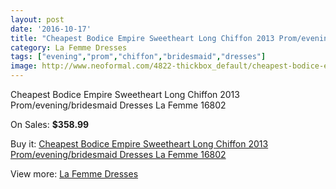 ```yaml
---
layout: post
date: '2016-10-17'
title: "Cheapest Bodice Empire Sweetheart Long Chiffon 2013 Prom/evening/bridesmaid Dresses La Femme 16802"
category: La Femme Dresses
tags: ["evening","prom","chiffon","bridesmaid","dresses"]
image: http://www.neoformal.com/4822-thickbox_default/cheapest-bodice-empire-sweetheart-long-chiffon-2013-prom-evening-bridesmaid-dresses-la-femme-16802.jpg
---
```

Cheapest Bodice Empire Sweetheart Long Chiffon 2013 Prom/evening/bridesmaid Dresses La Femme 16802

On Sales: **$358.99**
<a href="https://www.neoformal.com/en/la-femme-dresses/1785-cheapest-bodice-empire-sweetheart-long-chiffon-2013-prom-evening-bridesmaid-dresses-la-femme-16802.html"><amp-img layout="responsive" width="600" height="600" src="//www.neoformal.com/4822-thickbox_default/cheapest-bodice-empire-sweetheart-long-chiffon-2013-prom-evening-bridesmaid-dresses-la-femme-16802.jpg" alt="Cheapest Bodice Empire Sweetheart Long Chiffon 2013 Prom/evening/bridesmaid Dresses La Femme 16802 0" /></a>
<a href="https://www.neoformal.com/en/la-femme-dresses/1785-cheapest-bodice-empire-sweetheart-long-chiffon-2013-prom-evening-bridesmaid-dresses-la-femme-16802.html"><amp-img layout="responsive" width="600" height="600" src="//www.neoformal.com/4823-thickbox_default/cheapest-bodice-empire-sweetheart-long-chiffon-2013-prom-evening-bridesmaid-dresses-la-femme-16802.jpg" alt="Cheapest Bodice Empire Sweetheart Long Chiffon 2013 Prom/evening/bridesmaid Dresses La Femme 16802 1" /></a>
<a href="https://www.neoformal.com/en/la-femme-dresses/1785-cheapest-bodice-empire-sweetheart-long-chiffon-2013-prom-evening-bridesmaid-dresses-la-femme-16802.html"><amp-img layout="responsive" width="600" height="600" src="//www.neoformal.com/4824-thickbox_default/cheapest-bodice-empire-sweetheart-long-chiffon-2013-prom-evening-bridesmaid-dresses-la-femme-16802.jpg" alt="Cheapest Bodice Empire Sweetheart Long Chiffon 2013 Prom/evening/bridesmaid Dresses La Femme 16802 2" /></a>
<a href="https://www.neoformal.com/en/la-femme-dresses/1785-cheapest-bodice-empire-sweetheart-long-chiffon-2013-prom-evening-bridesmaid-dresses-la-femme-16802.html"><amp-img layout="responsive" width="600" height="600" src="//www.neoformal.com/4825-thickbox_default/cheapest-bodice-empire-sweetheart-long-chiffon-2013-prom-evening-bridesmaid-dresses-la-femme-16802.jpg" alt="Cheapest Bodice Empire Sweetheart Long Chiffon 2013 Prom/evening/bridesmaid Dresses La Femme 16802 3" /></a>

Buy it: [Cheapest Bodice Empire Sweetheart Long Chiffon 2013 Prom/evening/bridesmaid Dresses La Femme 16802](https://www.neoformal.com/en/la-femme-dresses/1785-cheapest-bodice-empire-sweetheart-long-chiffon-2013-prom-evening-bridesmaid-dresses-la-femme-16802.html "Cheapest Bodice Empire Sweetheart Long Chiffon 2013 Prom/evening/bridesmaid Dresses La Femme 16802")

View more: [La Femme Dresses](https://www.neoformal.com/en/16-la-femme-dresses "La Femme Dresses")